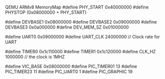 QEMU ARMv8 MemoryMap
#define PHY_START       0x40000000
#define PHYSTOP         (0x08000000 + PHY_START)

#define DEVBASE1        0x08000000
#define DEVBASE2        0x09000000
#define DEVBASE3        0x0a000000
#define DEV_MEM_SZ      0x01000000


#define UART0           0x09000000
#define UART_CLK        24000000    // Clock rate for UART

#define TIMER0          0x1c110000
#define TIMER1          0x1c120000
#define CLK_HZ          1000000     // the clock is 1MHZ

#define VIC_BASE        0x08000000
#define PIC_TIMER01     13
#define PIC_TIMER23     11
#define PIC_UART0       1
#define PIC_GRAPHIC     19
